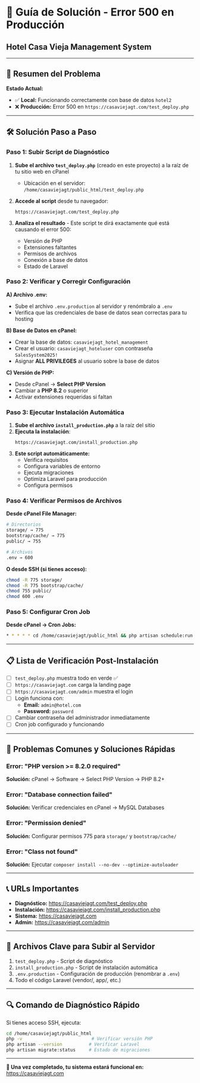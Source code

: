 # 🔧 Guía de Solución - Error 500 en Producción
## Hotel Casa Vieja Management System

---

## 🎯 Resumen del Problema

**Estado Actual:**
- ✅ **Local:** Funcionando correctamente con base de datos `hotel2`
- ❌ **Producción:** Error 500 en `https://casaviejagt.com/test_deploy.php`

---

## 🛠️ Solución Paso a Paso

### Paso 1: Subir Script de Diagnóstico

1. **Sube el archivo `test_deploy.php`** (creado en este proyecto) a la raíz de tu sitio web en cPanel
   - Ubicación en el servidor: `/home/casaviejagt/public_html/test_deploy.php`

2. **Accede al script** desde tu navegador:
   ```
   https://casaviejagt.com/test_deploy.php
   ```

3. **Analiza el resultado** - Este script te dirá exactamente qué está causando el error 500:
   - Versión de PHP
   - Extensiones faltantes
   - Permisos de archivos
   - Conexión a base de datos
   - Estado de Laravel

### Paso 2: Verificar y Corregir Configuración

**A) Archivo .env:**
- Sube el archivo `.env.production` al servidor y renómbralo a `.env`
- Verifica que las credenciales de base de datos sean correctas para tu hosting

**B) Base de Datos en cPanel:**
- Crear la base de datos: `casaviejagt_hotel_management`
- Crear el usuario: `casaviejagt_hoteluser` con contraseña `SalesSystem2025!`
- Asignar **ALL PRIVILEGES** al usuario sobre la base de datos

**C) Versión de PHP:**
- Desde cPanel → **Select PHP Version**
- Cambiar a **PHP 8.2** o superior
- Activar extensiones requeridas si faltan

### Paso 3: Ejecutar Instalación Automática

1. **Sube el archivo `install_production.php`** a la raíz del sitio
2. **Ejecuta la instalación**:
   ```
   https://casaviejagt.com/install_production.php
   ```
3. **Este script automáticamente:**
   - Verifica requisitos
   - Configura variables de entorno
   - Ejecuta migraciones
   - Optimiza Laravel para producción
   - Configura permisos

### Paso 4: Verificar Permisos de Archivos

**Desde cPanel File Manager:**
```bash
# Directorios
storage/ → 775
bootstrap/cache/ → 775
public/ → 755

# Archivos
.env → 600
```

**O desde SSH (si tienes acceso):**
```bash
chmod -R 775 storage/
chmod -R 775 bootstrap/cache/
chmod 755 public/
chmod 600 .env
```

### Paso 5: Configurar Cron Job

**Desde cPanel → Cron Jobs:**
```bash
* * * * * cd /home/casaviejagt/public_html && php artisan schedule:run >> /dev/null 2>&1
```

---

## 📋 Lista de Verificación Post-Instalación

- [ ] `test_deploy.php` muestra todo en verde ✅
- [ ] `https://casaviejagt.com` carga la landing page
- [ ] `https://casaviejagt.com/admin` muestra el login
- [ ] Login funciona con:
  - **Email:** `admin@hotel.com`
  - **Password:** `password`
- [ ] Cambiar contraseña del administrador inmediatamente
- [ ] Cron job configurado y funcionando

---

## 🚨 Problemas Comunes y Soluciones Rápidas

### Error: "PHP version >= 8.2.0 required"
**Solución:** cPanel → Software → Select PHP Version → PHP 8.2+

### Error: "Database connection failed"
**Solución:** Verificar credenciales en cPanel → MySQL Databases

### Error: "Permission denied"
**Solución:** Configurar permisos 775 para `storage/` y `bootstrap/cache/`

### Error: "Class not found"
**Solución:** Ejecutar `composer install --no-dev --optimize-autoloader`

---

## 📞 URLs Importantes

- **Diagnóstico:** https://casaviejagt.com/test_deploy.php
- **Instalación:** https://casaviejagt.com/install_production.php
- **Sistema:** https://casaviejagt.com
- **Admin:** https://casaviejagt.com/admin

---

## 🎯 Archivos Clave para Subir al Servidor

1. `test_deploy.php` - Script de diagnóstico
2. `install_production.php` - Script de instalación automática
3. `.env.production` - Configuración de producción (renombrar a `.env`)
4. Todo el código Laravel (vendor/, app/, etc.)

---

## 🔍 Comando de Diagnóstico Rápido

Si tienes acceso SSH, ejecuta:
```bash
cd /home/casaviejagt/public_html
php -v                          # Verificar versión PHP
php artisan --version          # Verificar Laravel
php artisan migrate:status     # Estado de migraciones
```

---

**🎉 Una vez completado, tu sistema estará funcional en:** https://casaviejagt.com